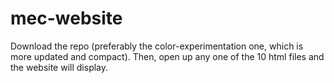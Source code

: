 # mec-website

Download the repo (preferably the color-experimentation one, which is more updated and compact). Then, open up any one of the
10 html files and the website will display.
